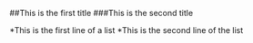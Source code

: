 ##This is the first title
###This is the second title

*This is the first line of a list
*This is the second line of the list
